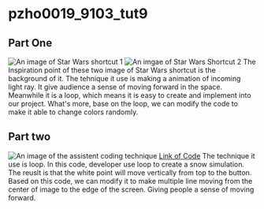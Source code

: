 # pzho0019_9103_tut9
## Part One
![An image of Star Wars shortcut 1](https://images.app.goo.gl/mkcU3SeaRskBm8JW6)
![An imgae of Star Wars Shortcut 2](https://www.adnradio.cl/resizer/v2/ZBUT44PMRFADHCWT5ZRJQSAQYQ.png?auth=191832e5f357c1636f6edfb18fb310b6cbd090e56a5ca908b6fd062f822e57ed&width=650&height=488&quality=70&smart=true)
The Inspiration point of these two image of Star Wars shortcut is the background
of it. The tehnique it use is making a animation of incoming light ray. It give 
audience a sense of moving forward in the space. Meanwhile it is a loop, which means
it is easy to create and implement into our project. What's more, base on the loop,
we can modify the code to make it able to change colors randomly.
## Part two
![An image of the assistent coding technique](https://happycoding.io/tutorials/p5js/arrays/images/falling-points-1.png)
[Link of Code](https://happycoding.io/tutorials/p5js/arrays/falling-points)
The technique it use is loop. In this code, developer use loop to create a snow simulation.
The reuslt is that the white point will move vertically from top to the button.
Based on this code, we can modify it to make multiple line moving from the center of
image to the edge of the screen. Giving people a sense of moving forward.
